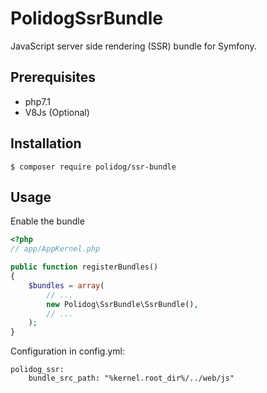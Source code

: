 # PolidogSsrBundle

JavaScript server side rendering (SSR) bundle for Symfony.

## Prerequisites
- php7.1
- V8Js (Optional)

## Installation


```
$ composer require polidog/ssr-bundle
```

## Usage

Enable the bundle

```php
<?php
// app/AppKernel.php

public function registerBundles()
{
    $bundles = array(
        // ...
        new Polidog\SsrBundle\SsrBundle(),
        // ...
    );
}
```

Configuration in config.yml:

```apacheconfig
polidog_ssr:
    bundle_src_path: "%kernel.root_dir%/../web/js"
```



